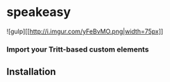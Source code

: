 

# speakeasy 

![gulp][[http://i.imgur.com/yFeBvMO.png|width=75px]]


### Import your Tritt-based custom elements

## Installation

